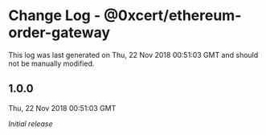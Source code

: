 # Change Log - @0xcert/ethereum-order-gateway

This log was last generated on Thu, 22 Nov 2018 00:51:03 GMT and should not be manually modified.

## 1.0.0
Thu, 22 Nov 2018 00:51:03 GMT

*Initial release*


